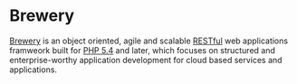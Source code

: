 Brewery
=======

[Brewery][] is an object oriented, agile and scalable [RESTful][] web applications framweork built for [PHP 5.4][] and later, which focuses on structured and enterprise-worthy application development for cloud based services and applications.

[Brewery]: http://brewphp.org/
[PHP 5.4]: http://php.net/releases/5_4_0.php
[RESTful]: http://en.wikipedia.org/wiki/Representational_state_transfer